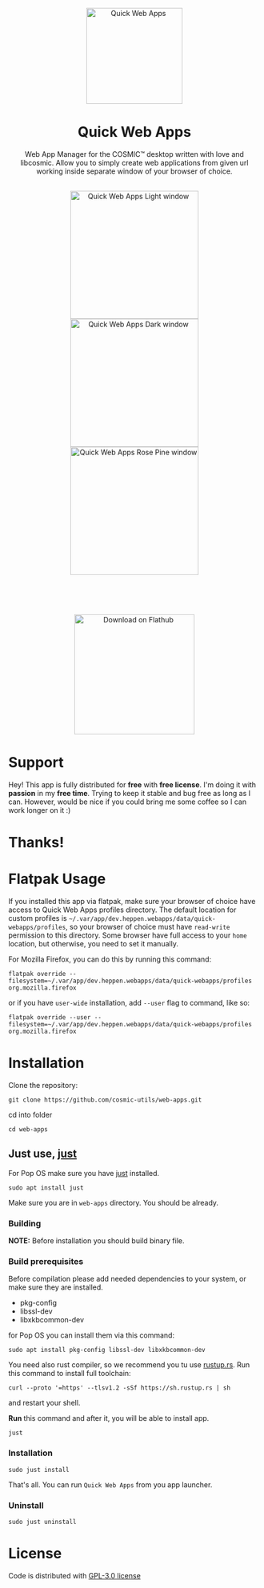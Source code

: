 <!--suppress HtmlDeprecatedAttribute -->
<div align="center">
  <br>
  <img alt="Quick Web Apps" src="https://raw.githubusercontent.com/cosmic-utils/web-apps/master/res/icons/hicolor/256x256/apps/dev.heppen.webapps.png" width="192" />
  <h1>Quick Web Apps</h1>

  <p>Web App Manager for the COSMIC™ desktop written with love and libcosmic. Allow you to simply create web applications from given url working inside separate window of your browser of choice.</p>

  <br>

  <img alt="Quick Web Apps Light window" src="https://raw.githubusercontent.com/cosmic-utils/web-apps/refs/tags/1.0.0/res/screenshots/window-light.png" width="256">
  <img alt="Quick Web Apps Dark window" src="https://raw.githubusercontent.com/cosmic-utils/web-apps/refs/tags/1.0.0/res/screenshots/window-dark.png" width="256">
  <img alt="Quick Web Apps Rose Pine window" src="https://raw.githubusercontent.com/cosmic-utils/web-apps/refs/tags/1.0.0/res/screenshots/window-rose-pine.png" width="256">

  <br><br><br>

  <a href='https://flathub.org/apps/io.github.elevenhsoft.WebApps'>
    <img width='240' alt='Download on Flathub' src='https://flathub.org/api/badge?locale=en'/>
  </a>
</div>

# Support

Hey! This app is fully distributed for **free** with **free license**.
I'm doing it with **passion** in my **free time**. Trying to keep it stable and bug free as long as I can.
However, would be nice if you could bring me some coffee so I can work longer on it :)

# Thanks!

# Flatpak Usage

If you installed this app via flatpak, make sure your browser of choice have access to Quick Web Apps profiles directory. The default location for custom profiles is `~/.var/app/dev.heppen.webapps/data/quick-webapps/profiles`, so your browser of choice must have `read-write` permission to this directory. Some browser have full access to your `home` location, but otherwise, you need to set it manually.

For Mozilla Firefox, you can do this by running this command:

`flatpak override --filesystem=~/.var/app/dev.heppen.webapps/data/quick-webapps/profiles org.mozilla.firefox`

or if you have `user-wide` installation, add `--user` flag to command, like so:

`flatpak override --user --filesystem=~/.var/app/dev.heppen.webapps/data/quick-webapps/profiles org.mozilla.firefox`

# Installation

Clone the repository:

`git clone https://github.com/cosmic-utils/web-apps.git`

cd into folder

`cd web-apps`

## Just use, [just](https://github.com/casey/just)

For Pop OS make sure you have [just](https://github.com/casey/just) installed.

`sudo apt install just`

Make sure you are in `web-apps` directory. You should be already.

### Building

**NOTE:** Before installation you should build binary file.

### Build prerequisites

Before compilation please add needed dependencies to your system, or make sure they are installed.

- pkg-config
- libssl-dev
- libxkbcommon-dev

for Pop OS you can install them via this command:

`sudo apt install pkg-config libssl-dev libxkbcommon-dev`

You need also rust compiler, so we recommend you tu use [rustup.rs](https://rustup.rs/).
Run this command to install full toolchain:

`curl --proto '=https' --tlsv1.2 -sSf https://sh.rustup.rs | sh`

and restart your shell.

**Run** this command and after it, you will be able to install
app.

`just`

### Installation

`sudo just install`

That's all. You can run `Quick Web Apps` from you app launcher.

### Uninstall

`sudo just uninstall`

# License

Code is distributed with [GPL-3.0 license](https://github.com/cosmic-utils/web-apps/blob/master/LICENSE)
